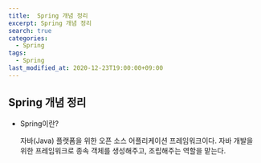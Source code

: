 ```yaml
---
title:  Spring 개념 정리
excerpt: Spring 개념 정리
search: true
categories: 
  - Spring
tags: 
  - Spring
last_modified_at: 2020-12-23T19:00:00+09:00
---
```


## Spring 개념 정리

- Spring이란?

  자바(Java) 플랫폼을 위한 오픈 소스 어플리케이션 프레임워크이다. 자바 개발을 위한 프레임워크로 종속 객체를 생성해주고, 조립해주는 역할을 맡는다. 